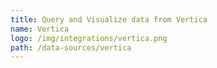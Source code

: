 ```yaml
---
title: Query and Visualize data from Vertica
name: Vertica
logo: /img/integrations/vertica.png
path: /data-sources/vertica
---
```

